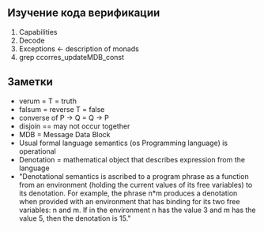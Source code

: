 ## Изучение кода верификации
1) Capabilities
2) Decode
3) Exceptions <- description of monads
4) grep ccorres_updateMDB_const

## Заметки
* verum = T = truth
* falsum = reverse T = false
* converse of P -> Q = Q -> P
* disjoin == may not occur together
* MDB = Message Data Block
* Usual formal language semantics (os Programming language) is operational
* Denotation = mathematical object that describes expression from the language
* "Denotational semantics is ascribed to a program phrase as a function from an environment (holding the current values of its free variables) to its denotation. For example, the phrase n*m produces a denotation when provided with an environment that has binding for its two free variables: n and m. If in the environment n has the value 3 and m has the value 5, then the denotation is 15."
